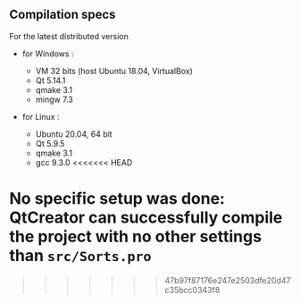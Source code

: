 ## Compilation specs
For the latest distributed version

- for Windows :
    - VM 32 bits (host Ubuntu 18.04, VirtualBox)
    - Qt 5.14.1
    - qmake 3.1
    - mingw 7.3


- for Linux :
    - Ubuntu 20.04, 64 bit
    - Qt 5.9.5
    - qmake 3.1
    - gcc 9.3.0
<<<<<<< HEAD


No specific setup was done: QtCreator can successfully compile the project with no other settings than `src/Sorts.pro`
=======
>>>>>>> 47b97f87176e247e2503dfe20d47c35bcc0343f8
